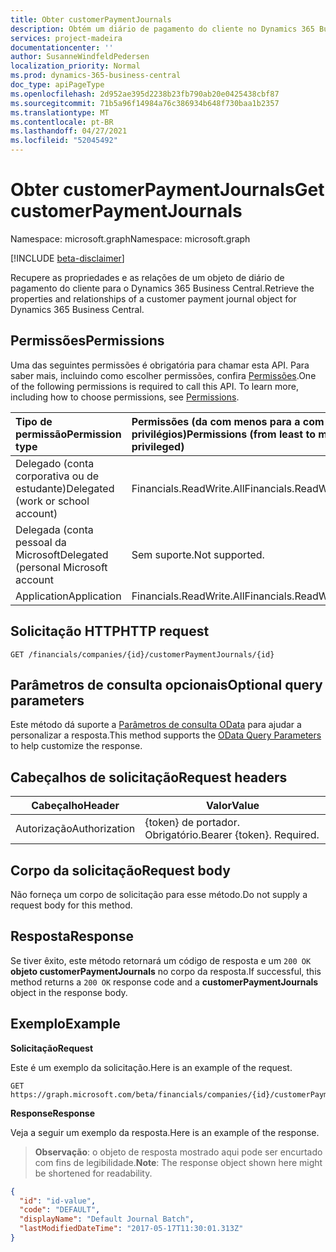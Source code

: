 ```yaml
---
title: Obter customerPaymentJournals
description: Obtém um diário de pagamento do cliente no Dynamics 365 Business Central.
services: project-madeira
documentationcenter: ''
author: SusanneWindfeldPedersen
localization_priority: Normal
ms.prod: dynamics-365-business-central
doc_type: apiPageType
ms.openlocfilehash: 2d952ae395d2238b23fb790ab20e0425438cbf87
ms.sourcegitcommit: 71b5a96f14984a76c386934b648f730baa1b2357
ms.translationtype: MT
ms.contentlocale: pt-BR
ms.lasthandoff: 04/27/2021
ms.locfileid: "52045492"
---
```

# <a name="get-customerpaymentjournals"></a><span data-ttu-id="d492e-103">Obter customerPaymentJournals</span><span class="sxs-lookup"><span data-stu-id="d492e-103">Get customerPaymentJournals</span></span>

<span data-ttu-id="d492e-104">Namespace: microsoft.graph</span><span class="sxs-lookup"><span data-stu-id="d492e-104">Namespace: microsoft.graph</span></span>

[!INCLUDE [beta-disclaimer](../../includes/beta-disclaimer.md)]

<span data-ttu-id="d492e-105">Recupere as propriedades e as relações de um objeto de diário de pagamento do cliente para o Dynamics 365 Business Central.</span><span class="sxs-lookup"><span data-stu-id="d492e-105">Retrieve the properties and relationships of a customer payment journal object for Dynamics 365 Business Central.</span></span>

## <a name="permissions"></a><span data-ttu-id="d492e-106">Permissões</span><span class="sxs-lookup"><span data-stu-id="d492e-106">Permissions</span></span>
<span data-ttu-id="d492e-p101">Uma das seguintes permissões é obrigatória para chamar esta API. Para saber mais, incluindo como escolher permissões, confira [Permissões](/graph/permissions-reference).</span><span class="sxs-lookup"><span data-stu-id="d492e-p101">One of the following permissions is required to call this API. To learn more, including how to choose permissions, see [Permissions](/graph/permissions-reference).</span></span>

|<span data-ttu-id="d492e-109">Tipo de permissão</span><span class="sxs-lookup"><span data-stu-id="d492e-109">Permission type</span></span> |<span data-ttu-id="d492e-110">Permissões (da com menos para a com mais privilégios)</span><span class="sxs-lookup"><span data-stu-id="d492e-110">Permissions (from least to most privileged)</span></span>|
|:---------------|:------------------------------------------|
|<span data-ttu-id="d492e-111">Delegado (conta corporativa ou de estudante)</span><span class="sxs-lookup"><span data-stu-id="d492e-111">Delegated (work or school account)</span></span>|<span data-ttu-id="d492e-112">Financials.ReadWrite.All</span><span class="sxs-lookup"><span data-stu-id="d492e-112">Financials.ReadWrite.All</span></span> |
|<span data-ttu-id="d492e-113">Delegada (conta pessoal da Microsoft</span><span class="sxs-lookup"><span data-stu-id="d492e-113">Delegated (personal Microsoft account</span></span>|<span data-ttu-id="d492e-114">Sem suporte.</span><span class="sxs-lookup"><span data-stu-id="d492e-114">Not supported.</span></span>|
|<span data-ttu-id="d492e-115">Application</span><span class="sxs-lookup"><span data-stu-id="d492e-115">Application</span></span>|<span data-ttu-id="d492e-116">Financials.ReadWrite.All</span><span class="sxs-lookup"><span data-stu-id="d492e-116">Financials.ReadWrite.All</span></span>|

## <a name="http-request"></a><span data-ttu-id="d492e-117">Solicitação HTTP</span><span class="sxs-lookup"><span data-stu-id="d492e-117">HTTP request</span></span>

```
GET /financials/companies/{id}/customerPaymentJournals/{id}
```

## <a name="optional-query-parameters"></a><span data-ttu-id="d492e-118">Parâmetros de consulta opcionais</span><span class="sxs-lookup"><span data-stu-id="d492e-118">Optional query parameters</span></span>
<span data-ttu-id="d492e-119">Este método dá suporte a [Parâmetros de consulta OData](/graph/query-parameters) para ajudar a personalizar a resposta.</span><span class="sxs-lookup"><span data-stu-id="d492e-119">This method supports the [OData Query Parameters](/graph/query-parameters) to help customize the response.</span></span>

## <a name="request-headers"></a><span data-ttu-id="d492e-120">Cabeçalhos de solicitação</span><span class="sxs-lookup"><span data-stu-id="d492e-120">Request headers</span></span>
|<span data-ttu-id="d492e-121">Cabeçalho</span><span class="sxs-lookup"><span data-stu-id="d492e-121">Header</span></span>       |<span data-ttu-id="d492e-122">Valor</span><span class="sxs-lookup"><span data-stu-id="d492e-122">Value</span></span>                     |
|-------------|--------------------------|
|<span data-ttu-id="d492e-123">Autorização</span><span class="sxs-lookup"><span data-stu-id="d492e-123">Authorization</span></span>|<span data-ttu-id="d492e-p102">{token} de portador. Obrigatório.</span><span class="sxs-lookup"><span data-stu-id="d492e-p102">Bearer {token}. Required.</span></span> |

## <a name="request-body"></a><span data-ttu-id="d492e-126">Corpo da solicitação</span><span class="sxs-lookup"><span data-stu-id="d492e-126">Request body</span></span>
<span data-ttu-id="d492e-127">Não forneça um corpo de solicitação para esse método.</span><span class="sxs-lookup"><span data-stu-id="d492e-127">Do not supply a request body for this method.</span></span>

## <a name="response"></a><span data-ttu-id="d492e-128">Resposta</span><span class="sxs-lookup"><span data-stu-id="d492e-128">Response</span></span>
<span data-ttu-id="d492e-129">Se tiver êxito, este método retornará um código de resposta e um `200 OK` **objeto customerPaymentJournals** no corpo da resposta.</span><span class="sxs-lookup"><span data-stu-id="d492e-129">If successful, this method returns a `200 OK` response code and a **customerPaymentJournals** object in the response body.</span></span>

## <a name="example"></a><span data-ttu-id="d492e-130">Exemplo</span><span class="sxs-lookup"><span data-stu-id="d492e-130">Example</span></span>

<span data-ttu-id="d492e-131">**Solicitação**</span><span class="sxs-lookup"><span data-stu-id="d492e-131">**Request**</span></span>

<span data-ttu-id="d492e-132">Este é um exemplo da solicitação.</span><span class="sxs-lookup"><span data-stu-id="d492e-132">Here is an example of the request.</span></span>

```http
GET https://graph.microsoft.com/beta/financials/companies/{id}/customerPaymentJournals/{id}
```

<span data-ttu-id="d492e-133">**Response**</span><span class="sxs-lookup"><span data-stu-id="d492e-133">**Response**</span></span>

<span data-ttu-id="d492e-134">Veja a seguir um exemplo da resposta.</span><span class="sxs-lookup"><span data-stu-id="d492e-134">Here is an example of the response.</span></span> 

> <span data-ttu-id="d492e-135">**Observação**: o objeto de resposta mostrado aqui pode ser encurtado com fins de legibilidade.</span><span class="sxs-lookup"><span data-stu-id="d492e-135">**Note**: The response object shown here might be shortened for readability.</span></span>

```json
{
  "id": "id-value",
  "code": "DEFAULT",
  "displayName": "Default Journal Batch",
  "lastModifiedDateTime": "2017-05-17T11:30:01.313Z"
}
```


